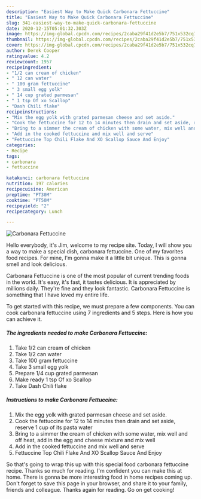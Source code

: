 ```yaml
---
description: "Easiest Way to Make Quick Carbonara Fettuccine"
title: "Easiest Way to Make Quick Carbonara Fettuccine"
slug: 341-easiest-way-to-make-quick-carbonara-fettuccine
date: 2020-12-15T05:01:32.303Z
image: https://img-global.cpcdn.com/recipes/2caba29f41d2e5b7/751x532cq70/carbonara-fettuccine-recipe-main-photo.jpg
thumbnail: https://img-global.cpcdn.com/recipes/2caba29f41d2e5b7/751x532cq70/carbonara-fettuccine-recipe-main-photo.jpg
cover: https://img-global.cpcdn.com/recipes/2caba29f41d2e5b7/751x532cq70/carbonara-fettuccine-recipe-main-photo.jpg
author: Derek Cooper
ratingvalue: 4.2
reviewcount: 1957
recipeingredient:
- "1/2 can cream of chicken"
- " 12 can water"
- " 100 gram fettuccine"
- " 3 small egg yolk"
- " 14 cup grated parmesan"
- " 1 tsp Of xo Scallop"
- "Dash Chili flake"
recipeinstructions:
- "Mix the egg yolk with grated parmesan cheese and set aside."
- "Cook the fettuccine for 12 to 14 minutes then drain and set aside, reserve 1 cup of its pasta water"
- "Bring to a simmer the cream of chicken with some water, mix well and off heat, add in the egg and cheese mixture and mix well"
- "Add in the cooked fettuccine and mix well and serve"
- "Fettuccine Top Chili Flake And XO Scallop Sauce And Enjoy"
categories:
- Recipe
tags:
- carbonara
- fettuccine

katakunci: carbonara fettuccine 
nutrition: 197 calories
recipecuisine: American
preptime: "PT30M"
cooktime: "PT50M"
recipeyield: "2"
recipecategory: Lunch

---
```



![Carbonara Fettuccine](https://img-global.cpcdn.com/recipes/2caba29f41d2e5b7/751x532cq70/carbonara-fettuccine-recipe-main-photo.jpg)

Hello everybody, it's Jim, welcome to my recipe site. Today, I will show you a way to make a special dish, carbonara fettuccine. One of my favorites food recipes. For mine, I'm gonna make it a little bit unique. This is gonna smell and look delicious.

Carbonara Fettuccine is one of the most popular of current trending foods in the world. It's easy, it's fast, it tastes delicious. It is appreciated by millions daily. They're fine and they look fantastic. Carbonara Fettuccine is something that I have loved my entire life.




To get started with this recipe, we must prepare a few components. You can cook carbonara fettuccine using 7 ingredients and 5 steps. Here is how you can achieve it.

<!--inarticleads1-->

##### The ingredients needed to make Carbonara Fettuccine:

1. Take 1/2 can cream of chicken
1. Take  1/2 can water
1. Take  100 gram fettuccine
1. Take  3 small egg yolk
1. Prepare  1/4 cup grated parmesan
1. Make ready  1 tsp Of xo Scallop
1. Take Dash Chili flake




<!--inarticleads2-->

##### Instructions to make Carbonara Fettuccine:

1. Mix the egg yolk with grated parmesan cheese and set aside.
1. Cook the fettuccine for 12 to 14 minutes then drain and set aside, reserve 1 cup of its pasta water
1. Bring to a simmer the cream of chicken with some water, mix well and off heat, add in the egg and cheese mixture and mix well
1. Add in the cooked fettuccine and mix well and serve
1. Fettuccine Top Chili Flake And XO Scallop Sauce And Enjoy




So that's going to wrap this up with this special food carbonara fettuccine recipe. Thanks so much for reading. I'm confident you can make this at home. There is gonna be more interesting food in home recipes coming up. Don't forget to save this page in your browser, and share it to your family, friends and colleague. Thanks again for reading. Go on get cooking!
